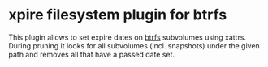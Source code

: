 # xpire filesystem plugin for btrfs

This plugin allows to set expire dates on [btrfs](https://de.wikipedia.org/wiki/Btrfs)
subvolumes using xattrs.
During pruning it looks for all subvolumes (incl. snapshots) under the given path
and removes all that have a passed date set.
